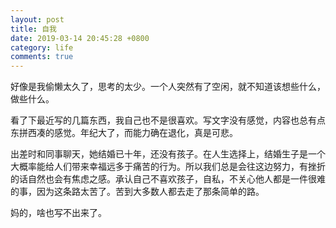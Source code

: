 ```yaml
---
layout: post
title: 自我
date: 2019-03-14 20:45:28 +0800
category: life
comments: true
---
```


好像是我偷懒太久了，思考的太少。一个人突然有了空闲，就不知道该想些什么，做些什么。

看了下最近写的几篇东西，我自己也不是很喜欢。写文字没有感觉，内容也总有点东拼西凑的感觉。年纪大了，而能力确在退化，真是可悲。

出差时和同事聊天，她结婚已十年，还没有孩子。在人生选择上，结婚生子是一个大概率能给人们带来幸福远多于痛苦的行为。所以我们总是会往这边努力，有挫折的话自然也会有焦虑之感。承认自己不喜欢孩子，自私，不关心他人都是一件很难的事，因为这条路太苦了。苦到大多数人都去走了那条简单的路。

妈的，啥也写不出来了。